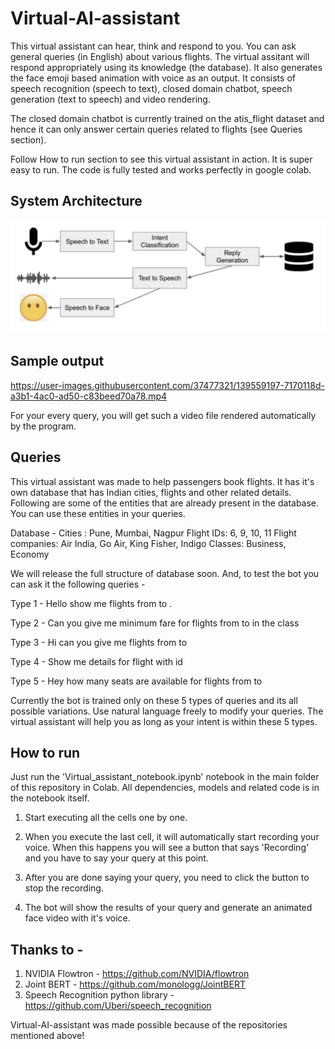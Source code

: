 # Virtual-AI-assistant

This virtual assistant can hear, think and respond to you. You can ask general queries (in English) about various flights. The virtual assitant will respond appropriately using its knowledge (the database). It also generates the face emoji based animation with voice as an output. It consists of speech recognition (speech to text), closed domain chatbot, speech generation (text to speech) and video rendering.

The closed domain chatbot is currently trained on the atis_flight dataset and hence it can only answer certain queries related to flights (see Queries section).

Follow How to run section to see this virtual assistant in action. It is super easy to run. The code is fully tested and works perfectly in google colab.


## System Architecture
<img src='assets/sys_arch.png'>

## Sample output
 
https://user-images.githubusercontent.com/37477321/139559197-7170118d-a3b1-4ac0-ad50-c83beed70a78.mp4

For your every query, you will get such a video file rendered automatically by the program.

## Queries
This virtual assistant was made to help passengers book flights. It has it's own database that has Indian cities, flights and other related details. Following are some of the entities that are already present in the database. You can use these entities in your queries.

Database - 
Cities : Pune, Mumbai, Nagpur
Flight IDs: 6, 9, 10, 11
Flight companies: Air India, Go Air, King Fisher, Indigo
Classes: Business, Economy

We will release the full structure of database soon. And, to test the bot you can ask it the following queries -

Type 1 - Hello show me flights from <city> to <city>.

Type 2 - Can you give me minimum fare for flights from <city> to <city> in the <class> class

Type 3 - Hi can you give me <flight company> flights from <city> to <city>

Type 4 - Show me details for flight with id <flight id>

Type 5 - Hey how many seats are available for flights from <city> to <city>

Currently the bot is trained only on these 5 types of queries and its all possible variations. Use natural language freely to modify your queries. The virtual assistant will help you as long as your intent is within these 5 types.

## How to run
Just run the 'Virtual_assistant_notebook.ipynb' notebook in the main folder of this repository in Colab. All dependencies, models and related code is in the notebook itself.

1. Start executing all the cells one by one.

2. When you execute the last cell, it will automatically start recording your voice. When this happens you will see a button that says 'Recording' and you have to say your query at this point.

3. After you are done saying your query, you need to click the button to stop the recording.

4. The bot will show the results of your query and generate an animated face video with it's voice.

## Thanks to -
  
1. NVIDIA Flowtron - https://github.com/NVIDIA/flowtron
2. Joint BERT - https://github.com/monologg/JointBERT
3. Speech Recognition python library - https://github.com/Uberi/speech_recognition
  
Virtual-AI-assistant was made possible because of the repositories mentioned above!
